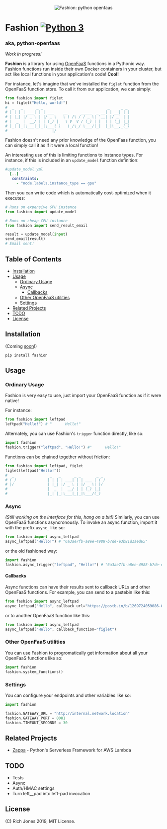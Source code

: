 <p align="center">
    <img src="https://i.imgur.com/DpAUHQv.png" alt="Fashion: python openfaas" />
</p>

# Fashion [![Python 3](https://img.shields.io/badge/Python-3-brightgreen.svg)](https://github.com/Miserlou/Fashion)
### aka, python-openfaas

_Work in progress!_

**Fashion** is a library for using [OpenFaaS](https://openfaas.com) functions in a Pythonic way. Fashion functions run inside their own Docker containers in your cluster, but act like local functions in your application's code! **Cool!**

For instance, let's imagine that we've installed the `figlet` function from the OpenFaaS function store. To call it from our application, we can simply:

```python
from fashion import figlet
hi = figlet("Hello, world!")
#  _   _      _ _                             _     _ _
# | | | | ___| | | ___    __      _____  _ __| | __| | |
# | |_| |/ _ \ | |/ _ \   \ \ /\ / / _ \| '__| |/ _` | |
# |  _  |  __/ | | (_) |   \ V  V / (_) | |  | | (_| |_|
# |_| |_|\___|_|_|\___( )   \_/\_/ \___/|_|  |_|\__,_(_)
#                    |/
```

Fashion doesn't need any prior knowledge of the OpenFaas function, you can simply call it as if it were a local function!

An interesting use of this is limiting functions to instance types. For instance, if this is included in an `update_model` function definition:

```yaml
#update_model.yml
  [..]
   constraints:
     - "node.labels.instance_type == gpu"
```

Then you can write code which is automatically cost-optimized when it executes:

```python
# Runs on expensive GPU instance
from fashion import update_model

# Runs on cheap CPU instance
from fashion import send_result_email

result = update_model(input)
send_email(result)
# Email sent!
```

<!-- START doctoc generated TOC please keep comment here to allow auto update -->
<!-- DON'T EDIT THIS SECTION, INSTEAD RE-RUN doctoc TO UPDATE -->
## Table of Contents

- [Installation](#installation)
- [Usage](#usage)
  - [Ordinary Usage](#ordinary-usage)
  - [Async](#async)
    - [Callbacks](#callbacks)
  - [Other OpenFaaS utilities](#other-openfaas-utilities)
  - [Settings](#settings)
- [Related Projects](#related-projects)
- [TODO](#todo)
- [License](#license)

<!-- END doctoc generated TOC please keep comment here to allow auto update -->

## Installation

(Coming [soon](https://github.com/pypa/warehouse/issues/6725)!)
```
pip install fashion
```

## Usage

### Ordinary Usage

Fashion is very easy to use, just import your OpenFaaS function as if it were native!

For instance:
```python
from fashion import leftpad
leftpad("Hello!") # "      Hello!"
```

Alternately, you can use Fashion's `trigger` function directly, like so:

```python
import fashion
fashion.trigger("leftpad", "Hello!") #"      Hello!"
```
Functions can be chained together without friction:

```python
from fashion import leftpad, figlet
figlet(leftpad("Hello!"))
#  _                _   _      _ _       _ _
# ( )              | | | | ___| | | ___ | ( )
# |/               | |_| |/ _ \ | |/ _ \| |/
#                  |  _  |  __/ | | (_) |_|
#                  |_| |_|\___|_|_|\___/(_)
```

### Async
_(Still working on the interface for this, hang on a bit!)_
Similarly, you can use OpenFaaS functions asyncronously. To invoke an async function, import it with the prefix `async_` like so:

```python
from fashion import async_leftpad
async_leftpad("Hello!") # "6a3ae7fb-a8ee-4988-b7de-e3b81d1aed65"
```

or the old fashioned way:

```python
import fashion
fashion.async_trigger("leftpad", "Hello!") # "6a3ae7fb-a8ee-4988-b7de-e3b81d1aed65"
```

#### Callbacks

Async functions can have their results sent to callback URLs and other OpenFaaS functions. For example, you can send to a pastebin like this:

```python
from fashion import async_leftpad
async_leftpad("Hello", callback_url="https://postb.in/b/1269724059086-0568930923473")
```

or to another OpenFaaS function like this:

```python
from fashion import async_leftpad
async_leftpad("Hello", callback_function="figlet")
```

### Other OpenFaaS utilities
You can use Fashion to progromatically get information about all your OpenFaaS functions like so:

```python
import fashion
fashion.system_functions()
```

### Settings
You can configure your endpoints and other variables like so:

```python
import fashion

fashion.GATEWAY_URL = "http://internal.network.location"
fashion.GATEWAY_PORT = 8081
fashion.TIMEOUT_SECONDS = 30
```

## Related Projects
 * [Zappa](https://github.com/Miserlou/Zappa) - Python's Serverless Framework for AWS Lambda

## TODO
  * Tests
  * Async
  * Auth/HMAC settings
  * Turn left__pad into left-pad invocation

## License

(C) Rich Jones 2019, MIT License.